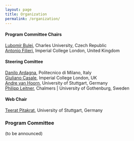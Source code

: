 ```yaml
---
layout: page
title: Organization
permalink: /organization/
---
```

#### Program Committee Chairs

[Lubomír Bulej](http://d3s.mff.cuni.cz/~bulej/), Charles University, Czech Republic  
[Antonio Filieri](https://www.antonio.filieri.name/), Imperial College London, United Kingdom

#### Steering Comittee

[Danilo Ardagna](http://ardagna.faculty.polimi.it/), Politecnico di Milano, Italy  
[Giuliano Casale](http://wp.doc.ic.ac.uk/gcasale/), Imperial College London, UK  
[Andre van Hoorn](http://www.iste.uni-stuttgart.de/rss/people/vanhoorn/), University of Stuttgart, Germany  
[Philipp Leitner](http://www.chalmers.se/en/staff/Pages/philipp-leitner.aspx), Chalmers | University of Gothenburg, Sweden

#### Web Chair

[Teerat Pitakrat](http://www.iste.uni-stuttgart.de/rss/people/pitakrat.html), University of Stuttgart, Germany  


### Program Committee

(to be announced)
